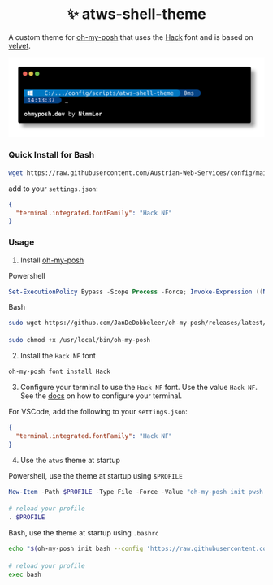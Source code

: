 <h1 align="center">✨ atws-shell-theme</h1>

A custom theme for [oh-my-posh](https://ohmyposh.dev) that uses the [Hack](https://sourcefoundry.org/hack/) font and is based on [velvet](https://github.com/JanDeDobbeleer/oh-my-posh/blob/main/themes/velvet.omp.json).

![atws](atws.png)

### Quick Install for Bash

```bash
wget https://raw.githubusercontent.com/Austrian-Web-Services/config/main/scripts/atws-shell-theme/install.sh && sudo bash install.sh && rm install.sh
```

add to your `settings.json`:

```json
{
  "terminal.integrated.fontFamily": "Hack NF"
}
```

### Usage

1. Install [oh-my-posh](https://ohmyposh.dev/docs/installation)

Powershell

```powershell
Set-ExecutionPolicy Bypass -Scope Process -Force; Invoke-Expression ((New-Object System.Net.WebClient).DownloadString('https://ohmyposh.dev/install.ps1'))
```

Bash

```bash
sudo wget https://github.com/JanDeDobbeleer/oh-my-posh/releases/latest/download/posh-linux-amd64 -O /usr/local/bin/oh-my-posh

sudo chmod +x /usr/local/bin/oh-my-posh
```

2. Install the `Hack NF` font

```powershell
oh-my-posh font install Hack
```

3. Configure your terminal to use the `Hack NF` font. Use the value `Hack NF`.
   See the [docs](https://ohmyposh.dev/docs/installation/fonts#configuration) on how to configure your terminal.

For VSCode, add the following to your `settings.json`:

```json
{
  "terminal.integrated.fontFamily": "Hack NF"
}
```

4. Use the `atws` theme at startup

Powershell, use the theme at startup using `$PROFILE`

```powershell
New-Item -Path $PROFILE -Type File -Force -Value "oh-my-posh init pwsh --config 'https://raw.githubusercontent.com/Austrian-Web-Services/config/main/scripts/atws-shell-theme/atws.omp.json' | Invoke-Expression"

# reload your profile
. $PROFILE
```

Bash, use the theme at startup using `.bashrc`

```bash
echo "$(oh-my-posh init bash --config 'https://raw.githubusercontent.com/Austrian-Web-Services/config/main/scripts/atws-shell-theme/atws.omp.json')" >> ~/.bashrc

# reload your profile
exec bash
```
